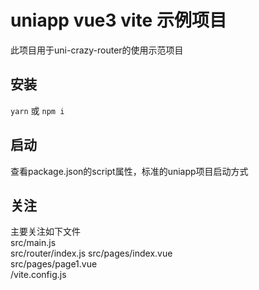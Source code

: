 # uniapp vue3 vite 示例项目
此项目用于uni-crazy-router的使用示范项目  

## 安装  
`yarn` 或 `npm i`  

## 启动  
查看package.json的script属性，标准的uniapp项目启动方式  

## 关注  
主要关注如下文件  
src/main.js  
src/router/index.js 
src/pages/index.vue  
src/pages/page1.vue  
/vite.config.js
